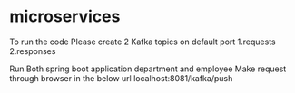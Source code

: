 # microservices
To run the code
Please create 2 Kafka topics on default port
1.requests
2.responses

Run Both spring boot application department and employee
Make request through browser in the below url
localhost:8081/kafka/push
